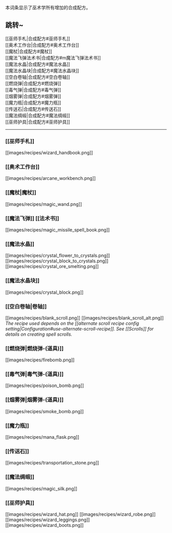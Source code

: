 本词条显示了巫术学所有增加的合成配方。

## 跳转~
[[巫师手札|合成配方#巫师手札]]  
[[奥术工作台|合成配方#奥术工作台]]  
[[魔杖|合成配方#魔杖]]  
[[魔法飞弹法术书|合成配方#m魔法飞弹法术书]]  
[[魔法水晶|合成配方#魔法水晶]]  
[[魔法水晶块|合成配方#魔法水晶块]]  
[[空白卷轴|合成配方#空白卷轴]]  
[[燃烧弹|合成配方#燃烧弹]]  
[[毒气弹|合成配方#毒气弹]]  
[[烟雾弹|合成配方#烟雾弹]]  
[[魔力瓶|合成配方#魔力瓶]]  
[[传送石|合成配方#传送石]]  
[[魔法绸缎|合成配方#魔法绸缎]]  
[[巫师护具|合成配方#巫师护具]]  

---

### [[巫师手札]]
[[images/recipes/wizard_handbook.png]]

### [[奥术工作台]]
[[images/recipes/arcane_workbench.png]]

### [[魔杖|魔杖]]
[[images/recipes/magic_wand.png]]

### [[魔法飞弹]] [[法术书]]
[[images/recipes/magic_missile_spell_book.png]]

### [[魔法水晶]]
[[images/recipes/crystal_flower_to_crystals.png]] [[images/recipes/crystal_block_to_crystals.png]] [[images/recipes/crystal_ore_smelting.png]]

### [[魔法水晶块]]
[[images/recipes/crystal_block.png]]

### [[空白卷轴|卷轴]]
[[images/recipes/blank_scroll.png]] [[images/recipes/blank_scroll_alt.png]]  
_The recipe used depends on the [[alternate scroll recipe config setting|Configuration#use-alternate-scroll-recipe]]. See [[Scrolls]] for details on creating spell scrolls._

### [[燃烧弹|燃烧弹-(道具)]]
[[images/recipes/firebomb.png]]

### [[毒气弹|毒气弹-(道具)]]
[[images/recipes/poison_bomb.png]]

### [[烟雾弹|烟雾弹-(道具)]]
[[images/recipes/smoke_bomb.png]]

### [[魔力瓶]]
[[images/recipes/mana_flask.png]]

### [[传送石]]
[[images/recipes/transportation_stone.png]]

### [[魔法绸缎]]
[[images/recipes/magic_silk.png]]

### [[巫师护具]]
[[images/recipes/wizard_hat.png]] [[images/recipes/wizard_robe.png]] [[images/recipes/wizard_leggings.png]] [[images/recipes/wizard_boots.png]]
